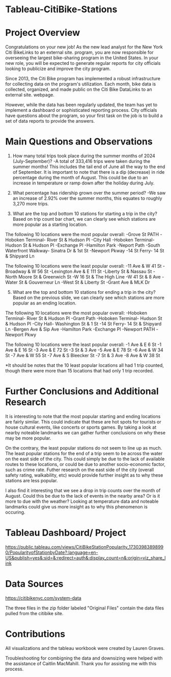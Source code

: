 # Tableau-CitiBike-Stations

# Project Overview
Congratulations on your new job! As the new lead analyst for the New York Citi BikeLinks to an external site. program, you are now responsible for overseeing the largest bike-sharing program in the United States. In your new role, you will be expected to generate regular reports for city officials looking to publicize and improve the city program.

Since 2013, the Citi Bike program has implemented a robust infrastructure for collecting data on the program's utilization. Each month, bike data is collected, organized, and made public on the Citi Bike DataLinks to an external site. webpage.

However, while the data has been regularly updated, the team has yet to implement a dashboard or sophisticated reporting process. City officials have questions about the program, so your first task on the job is to build a set of data reports to provide the answers.

# Main Questions and Observations
1. How many total trips took place during the summer months of 2024 (July-September)?
-A total of 333,416 trips were taken during the summer months! This includes the tail end of June all the way to the end of September.
It is important to note that there is a dip (decrease) in ride percentage during the month of August. This could be due to an increase in temperature or ramp down after the holiday during July. 

3. What percentage has ridership grown over the summer period?
-We saw an increase of 2.92% over the summer months, this equates to roughly 3,270 more trips.

4. What are the top and bottom 10 stations for starting a trip in the city?
Based on trip count bar chart, we can clearly see which stations are more popular as a starting location. 

The following 10 locations were the most popular overall:
-Grove St PATH
-Hoboken Terminal- River St & Hudson Pl
-City Hall 
-Hoboken Terminal-Hudson St & Hudson Pl
-Exchange Pl 
-Hamilton Park 
-Neport Path 
-South Waterfront Walkway- Sinatra Dr & 1st St
-Newport Pkway 
-14 St Ferry- 14 St & Shipyard Ln

The following 10 locations were the least popular overall: 
-11 Ave & W 41 St
-Broadway & W 56 St
-Lexington Ave & E 111 St
-Liberty St & Nassau St
-North Moore St & Greenwich St
-W 16 St & The High Line
-W 41 St & 8 Ave
-Water St & Gouverneur Ln
-West St & Liberty St
-Grant Ave & MLK Dr


5. What are the top and bottom 10 stations for ending a trip in the city?
Based on the previous slide, we can clearly see which stations are more popular as an ending location. 

The following 10 locations were the most popular overall:
-Hoboken Terminal- River St & Hudson Pl
-Grant Path
-Hoboken Terminal- Hudson St & Hudson Pl
-City Hall- Washington St & 1 St
-14 St Ferry- 14 St & Shipyard Ln
-Bergen Ave & Sip Ave
-Hamilton Park
-Exchange Pl
-Newport PATH
-Newport Pkwy

The following 10 locations were the least popular overall: 
-1 Ave & E 6 St
-1 Ave & E 16 St
-3 Ave & E 72 St
-3 St & 3 Ave
-5 Ave & E 78 St
-6 Ave & W 34 St
-7 Ave & W 55 St
-7 Ave & S Bleecker St
-7 St & 3 Ave
-8 Ave & W 38 St

*It should be notes that the 10 least popular locations all had 1 trip counted, though there were more than 15 locations that had only 1 trip recorded.

# Further Conclusions and Additional Research
It is interesting to note that the most popular starting and ending locations are fairly similar. This could indicate that these are hot spots for tourists or house cultural events, like concerts or sports games. By taking a look at nearby noteable landmarks we can gather further conclusions on why these may be more popular. 

On the contrary, the least popular stations do not seem to line up as much. The least popular stations for the end of a trip seem to be across the water on the east side of the city. This could simply be due to the lack of available routes to these locations, or could be due to another socio-economic factor, such as crime rate. Futher research on the east side of the city (overall safety rating, walkability, etc) would provide further insight as to why these stations are less popular. 

I also find it interesting that we see a drop in trip counts over the month of August. Could this be due to the lack of events in the nearby area? Or is it more to due with the weather? Looking at temperature data and noteable landmarks could give us more insight as to why this phenomenon is occuring. 

# Tableau Dashboard/ Project
https://public.tableau.com/views/CitiBikeStationPopularity_17303983898990/PopularityofStationbyDate?:language=en-US&publish=yes&:sid=&:redirect=auth&:display_count=n&:origin=viz_share_link

# Data Sources
https://citibikenyc.com/system-data

The three files in the zip folder labeled "Original Files" contain the data files pulled from the citibike site.

# Contributions
All visualizations and the tableau workbook were created by Lauren Graves. 

Troubleshooting for combigning the data and downsizing were helped with the assistance of Caitlin MacMahill. Thank you for assisting me with this process. 
